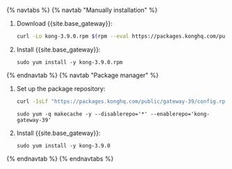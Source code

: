 {% navtabs %}
{% navtab "Manually installation" %}
1. Download {{site.base_gateway}}:
    ```sh
    curl -Lo kong-3.9.0.rpm $(rpm --eval https://packages.konghq.com/public/gateway-39/rpm/amzn/%{amzn}/%{_arch}/kong-3.9.0.aws.%{_arch}.rpm)
    ```

2. Install {{site.base_gateway}}:
    ```
    sudo yum install -y kong-3.9.0.rpm
    ```
{% endnavtab %}
{% navtab "Package manager" %}
1. Set up the package repository:
    ```sh
    curl -1sLf "https://packages.konghq.com/public/gateway-39/config.rpm.txt?distro=amzn&codename=$(rpm --eval '%{amzn}')" | sudo tee /etc/yum.repos.d/kong-gateway-39.repo > /dev/null
    ```
    ```
    sudo yum -q makecache -y --disablerepo='*' --enablerepo='kong-gateway-39'
    ```

2. Install {{site.base_gateway}}:
    ```
    sudo yum install -y kong-3.9.0
    ```
{% endnavtab %}
{% endnavtabs %}